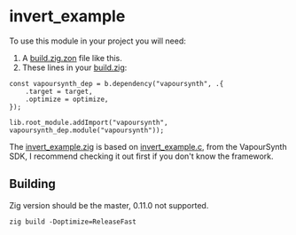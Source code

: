 # invert_example

To use this module in your project you will need:
1. A [build.zig.zon](/example/build.zig.zon) file like this.
2. These lines in your [build.zig](/example/build.zig):

```zig
const vapoursynth_dep = b.dependency("vapoursynth", .{
    .target = target,
    .optimize = optimize,
});

lib.root_module.addImport("vapoursynth", vapoursynth_dep.module("vapoursynth"));
```

The [invert_example.zig](/example/src/invert_example.zig) is based on [invert_example.c](https://github.com/vapoursynth/vapoursynth/blob/master/sdk/invert_example.c), from the VapourSynth SDK, I recommend checking it out first if you don't know the framework.

## Building
Zig version should be the master, 0.11.0 not supported.

``zig build -Doptimize=ReleaseFast``
